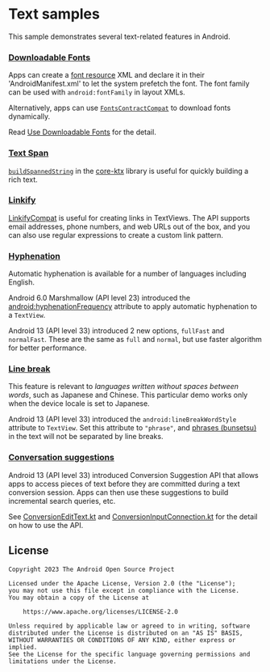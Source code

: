 # Text samples

This sample demonstrates several text-related features in Android.

### [Downloadable Fonts](src/main/java/com/example/platform/ui/text/DownloadableFonts.kt)

Apps can create a [font resource][1] XML and declare it in their 'AndroidManifest.xml' to let the
system prefetch the font. The font family can be used with `android:fontFamily` in layout XMLs.

Alternatively, apps can use [`FontsContractCompat`][2] to download fonts dynamically.

Read [Use Downloadable Fonts][3] for the detail.

[1]: https://developer.android.com/guide/topics/resources/font-resource#downloadable-font
[2]: https://developer.android.com/reference/androidx/core/provider/FontsContractCompat
[3]: https://developer.android.com/develop/ui/views/text-and-emoji/downloadable-fonts

### [Text Span](src/main/java/com/example/platform/ui/text/TextSpan.kt)

[`buildSpannedString`](https://developer.android.com/reference/kotlin/androidx/core/text/package-summary#buildSpannedString(kotlin.Function1))
in the [core-ktx](https://developer.android.com/kotlin/ktx#core) library is useful for quickly
building a rich text.

### [Linkify](src/main/java/com/example/platform/ui/text/Linkify.kt)

[LinkifyCompat](https://developer.android.com/reference/androidx/core/text/util/LinkifyCompat)
is useful for creating links in TextViews. The API supports email addresses, phone numbers, and web
URLs out of the box, and you can also use regular expressions to create a custom link pattern.

### [Hyphenation](src/main/java/com/example/platform/ui/text/Hyphenation.kt)

Automatic hyphenation is available for a number of languages including English.

Android 6.0 Marshmallow (API level 23) introduced the
[android:hyphenationFrequency](https://developer.android.com/reference/android/widget/TextView#attr_android:hyphenationFrequency)
attribute to apply automatic hyphenation to a `TextView`.

Android 13 (API level 33) introduced 2 new options, `fullFast` and `normalFast`. These are the same
as `full` and `normal`, but use faster algorithm for better performance.

### [Line break](src/main/java/com/example/platform/ui/text/LineBreak.kt)

This feature is relevant to _languages written without spaces between words_, such as Japanese and
Chinese. This particular demo works only when the device locale is set to Japanese.

Android 13 (API level 33) introduced the `android:lineBreakWordStyle` attribute to `TextView`. Set
this attribute to `"phrase"`, and
[phrases (bunsetsu)](https://ja.wikipedia.org/wiki/%E6%96%87%E7%AF%80)
in the text will not be separated by line breaks.

### [Conversation suggestions](src/main/java/com/example/platform/ui/text/ConversionSuggestions.kt)

Android 13 (API level 33) introduced Conversion Suggestion API that allows apps to access pieces of
text before they are committed during a text conversion session. Apps can then use these suggestions
to build incremental search queries, etc.

See
[ConversionEditText.kt](src/main/java/com/example/platform/ui/text/ConversionEditText.kt)
and
[ConversionInputConnection.kt](src/main/java/com/example/platform/ui/text/ConversionInputConnection.kt)
for the detail on how to use the API.

## License

```
Copyright 2023 The Android Open Source Project
 
Licensed under the Apache License, Version 2.0 (the "License");
you may not use this file except in compliance with the License.
You may obtain a copy of the License at

    https://www.apache.org/licenses/LICENSE-2.0

Unless required by applicable law or agreed to in writing, software
distributed under the License is distributed on an "AS IS" BASIS,
WITHOUT WARRANTIES OR CONDITIONS OF ANY KIND, either express or implied.
See the License for the specific language governing permissions and
limitations under the License.
```
